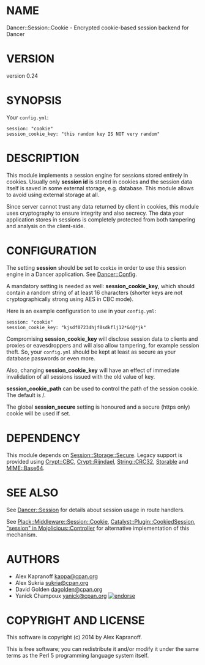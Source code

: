 # NAME

Dancer::Session::Cookie - Encrypted cookie-based session backend for Dancer

# VERSION

version 0.24

# SYNOPSIS

Your `config.yml`:

    session: "cookie"
    session_cookie_key: "this random key IS NOT very random"

# DESCRIPTION

This module implements a session engine for sessions stored entirely
in cookies. Usually only **session id** is stored in cookies and
the session data itself is saved in some external storage, e.g.
database. This module allows to avoid using external storage at
all.

Since server cannot trust any data returned by client in cookies, this
module uses cryptography to ensure integrity and also secrecy. The
data your application stores in sessions is completely protected from
both tampering and analysis on the client-side.

# CONFIGURATION

The setting **session** should be set to `cookie` in order to use this session
engine in a Dancer application. See [Dancer::Config](https://metacpan.org/pod/Dancer::Config).

A mandatory setting is needed as well: **session\_cookie\_key**, which should
contain a random string of at least 16 characters (shorter keys are
not cryptographically strong using AES in CBC mode).

Here is an example configuration to use in your `config.yml`:

    session: "cookie"
    session_cookie_key: "kjsdf07234hjf0sdkflj12*&(@*jk"

Compromising **session\_cookie\_key** will disclose session data to
clients and proxies or eavesdroppers and will also allow tampering,
for example session theft. So, your `config.yml` should be kept at
least as secure as your database passwords or even more.

Also, changing **session\_cookie\_key** will have an effect of immediate
invalidation of all sessions issued with the old value of key.

**session\_cookie\_path** can be used to control the path of the session
cookie.  The default is /.

The global **session\_secure** setting is honoured and a secure (https
only) cookie will be used if set.

# DEPENDENCY

This module depends on [Session::Storage::Secure](https://metacpan.org/pod/Session::Storage::Secure).  Legacy support is provided
using [Crypt::CBC](https://metacpan.org/pod/Crypt::CBC), [Crypt::Rijndael](https://metacpan.org/pod/Crypt::Rijndael), [String::CRC32](https://metacpan.org/pod/String::CRC32), [Storable](https://metacpan.org/pod/Storable) and
[MIME::Base64](https://metacpan.org/pod/MIME::Base64).

# SEE ALSO

See [Dancer::Session](https://metacpan.org/pod/Dancer::Session) for details about session usage in route handlers.

See [Plack::Middleware::Session::Cookie](https://metacpan.org/pod/Plack::Middleware::Session::Cookie),
[Catalyst::Plugin::CookiedSession](https://metacpan.org/pod/Catalyst::Plugin::CookiedSession), ["session" in Mojolicious::Controller](https://metacpan.org/pod/Mojolicious::Controller#session) for alternative implementation of this mechanism.

# AUTHORS

- Alex Kapranoff <kappa@cpan.org>
- Alex Sukria <sukria@cpan.org>
- David Golden <dagolden@cpan.org>
- Yanick Champoux <yanick@cpan.org> [![endorse](http://api.coderwall.com/yanick/endorsecount.png)](http://coderwall.com/yanick)

# COPYRIGHT AND LICENSE

This software is copyright (c) 2014 by Alex Kapranoff.

This is free software; you can redistribute it and/or modify it under
the same terms as the Perl 5 programming language system itself.
